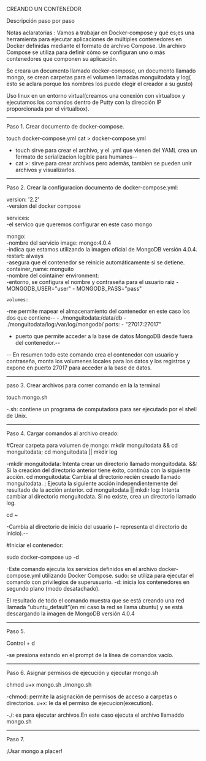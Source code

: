 CREANDO UN CONTENEDOR

Descripción paso por paso

Notas aclaratorias :
Vamos a trabajar en Docker-compose y qué es;es una herramienta para ejecutar aplicaciones de múltiples contenedores en Docker definidas mediante el formato de archivo Compose. Un archivo Compose se utiliza para definir cómo se configuran uno o más contenedores que componen su aplicación.

Se creara un documento llamado docker-compose, un documento llamado mongo, se crean carpetas para el volumen llamadas monguitodata y log( esto se aclara porque los nombres los puede elegir el creador a su gusto)

Uso linux en un entorno virtual(creamos una conexión con virtualbox y ejecutamos los comandos dentro de Putty con la dirección IP proporcionada por el virtualbox).

------------------------------------------------------------------------------------------------------------------------------------------
Paso 1. Crear documento de docker-compose.

touch docker-compose.yml
cat > docker-compose.yml 

- touch sirve para crear el archivo, y el .yml que vienen del YAML crea un formato de serializacion legible para humanos--
- cat >: sirve para crear archivos pero además, tambien se pueden unir archivos y visualizarlos.
  
-----------------------------------------------------------------------------------------------------------------------------------------
Paso 2. Crear la configuracion documento de docker-compose.yml:

version: '2.2'      
-version del docker compose

services:     
-el servico que queremos configurar en este caso mongo

  mongo:      
-nombre del servicio
    image: mongo:4.0.4      
-indica que estamos utilizando la imagen oficial de MongoDB versión 4.0.4.
    restart: always      
-asegura que el contenedor se reinicie automáticamente si se detiene.
    container_name: monguito      
-nombre del cointainer
    environment:     
-entorno, se configura el nombre y contraseña para el usuario raiz
      - MONGODB_USER="user"
      - MONGODB_PASS="pass"	
      
    volumes:      
-me permite mapear el almacenamiento del contenedor en este caso los dos que contiene--
      - ./monguitodata:/data/db
      - ./monguitodata/log:/var/log/mongodb/
    ports:
      - "27017:27017"      
  - puerto que permite acceder a la base de datos MongoDB desde fuera del contenedor.--
      
-- En resumen todo este comando crea el contenedor con usuario y contraseña, monta los volumenes locales para los datos y los registros y expone en puerto 27017 para acceder a la base de datos.

----------------------------------------------------------------------------------------------------------------------
paso 3. Crear archivos para correr comando en la la terminal

touch mongo.sh 

-.sh: contiene un programa de computadora para ser ejecutado por el shell de Unix.

----------------------------------------------------------------------------------------------------------------------
Paso 4. Cargar comandos al archivo creado:

#Crear carpeta para volumen de mongo:
mkdir monguitodata && cd monguitodata; cd monguitodata || mkdir log

-mkdir monguitodata: Intenta crear un directorio llamado monguitodata.
&&: Si la creación del directorio anterior tiene éxito, continúa con la siguiente acción.
cd monguitodata: Cambia al directorio recién creado llamado monguitodata.
;  Ejecuta la siguiente acción independientemente del resultado de la acción anterior.
cd monguitodata || mkdir log: Intenta cambiar al directorio monguitodata. Si no existe, crea un directorio llamado log.

cd ~

-Cambia al directorio de inicio del usuario (~ representa el directorio de inicio).--

#Iniciar el contenedor:

sudo docker-compose up -d

-Este comando ejecuta los servicios definidos en el archivo docker-compose.yml utilizando Docker Compose.
sudo: se utiliza para ejecutar el comando con privilegios de superusuario.
-d: inicia los contenedores en segundo plano (modo desatachado).

El resultado de todo el comando muestra que se está creando una red llamada “ubuntu_default”(en mi caso la red se llama ubuntu) y se está descargando la imagen de MongoDB versión 4.0.4

---------------------------------------------------------------------------------------------------------------------------------------
Paso 5.

Control + d

-se presiona estando en el prompt de la línea de comandos vacío.

--------------------------------------------------------------------------------------------------------------------------------------
Paso 6. Asignar permisos de ejecución y ejecutar mongo.sh

chmod u+x mongo.sh
./mongo.sh

-chmod: permite la asignación de permisos de acceso a carpetas o directorios​.
u+x: le da el permiso de ejecucion(execution).

-./: es para ejecutar archivos.En este caso ejecuta el archivo llamaddo mongo.sh
_______
Paso 7. 

¡Usar mongo a placer!
